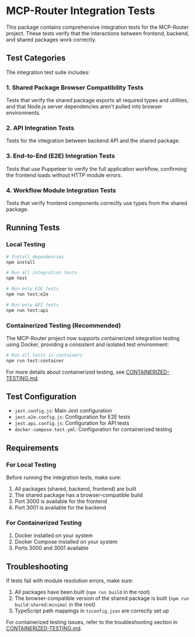 # MCP-Router Integration Tests

This package contains comprehensive integration tests for the MCP-Router project. These tests verify that the interactions between frontend, backend, and shared packages work correctly.

## Test Categories

The integration test suite includes:

### 1. Shared Package Browser Compatibility Tests
Tests that verify the shared package exports all required types and utilities, and that Node.js server dependencies aren't pulled into browser environments.

### 2. API Integration Tests
Tests for the integration between backend API and the shared package.

### 3. End-to-End (E2E) Integration Tests
Tests that use Puppeteer to verify the full application workflow, confirming the frontend loads without HTTP module errors.

### 4. Workflow Module Integration Tests
Tests that verify frontend components correctly use types from the shared package.

## Running Tests

### Local Testing

```bash
# Install dependencies
npm install

# Run all integration tests
npm test

# Run only E2E tests
npm run test:e2e

# Run only API tests
npm run test:api
```

### Containerized Testing (Recommended)

The MCP-Router project now supports containerized integration testing using Docker, providing a consistent and isolated test environment:

```bash
# Run all tests in containers
npm run test:container
```

For more details about containerized testing, see [CONTAINERIZED-TESTING.md](./CONTAINERIZED-TESTING.md).

## Test Configuration

- `jest.config.js`: Main Jest configuration
- `jest.e2e.config.js`: Configuration for E2E tests
- `jest.api.config.js`: Configuration for API tests
- `docker-compose.test.yml`: Configuration for containerized testing

## Requirements

### For Local Testing

Before running the integration tests, make sure:

1. All packages (shared, backend, frontend) are built
2. The shared package has a browser-compatible build
3. Port 3000 is available for the frontend
4. Port 3001 is available for the backend

### For Containerized Testing

1. Docker installed on your system
2. Docker Compose installed on your system
3. Ports 3000 and 3001 available

## Troubleshooting

If tests fail with module resolution errors, make sure:

1. All packages have been built (`npm run build` in the root)
2. The browser-compatible version of the shared package is built (`npm run build:shared:minimal` in the root)
3. TypeScript path mappings in `tsconfig.json` are correctly set up

For containerized testing issues, refer to the troubleshooting section in [CONTAINERIZED-TESTING.md](./CONTAINERIZED-TESTING.md). 